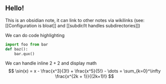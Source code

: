 ## Hello!

This is an obsidian note, it can link to other notes via wikilinks (see: [[Configuration is bloat]] and [[subdir/It handles subdirectories]])

We can do code highlighting
```python
import foo from bar
def baz():
	bar.qux()
```

We can handle inline $2+2$ and display math
$$
\sin(x) = x - \frac{x^3}{3!} + \frac{x^5}{5!} - \dots = \sum_{k=0}^\infty \frac{x^{2k + 1}}{(2k+1)!}
$$
